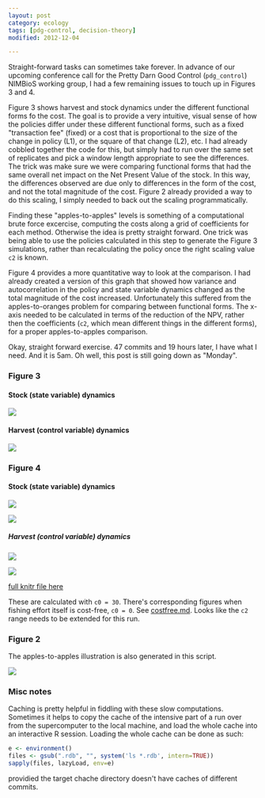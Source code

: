 ```yaml
---
layout: post
category: ecology
tags: [pdg-control, decision-theory]
modified: 2012-12-04

---
```



Straight-forward tasks can sometimes take forever.  In advance of our upcoming conference call for the Pretty Darn Good Control (`pdg_control`) NIMBioS working group, I had a few remaining issues to touch up in Figures 3 and 4.  

Figure 3 shows harvest and stock dynamics under the different functional forms fo the cost.  The goal is to provide a very intuitive, visual sense of how the policies differ under these different functional forms, such as a fixed "transaction fee" (fixed) or a cost that is proportional to the size of the change in policy (L1), or the square of that change (L2), etc.  I had already cobbled together the code for this, but simply had to run over the same set of replicates and pick a window length appropriate to see the differences.  The trick was make sure we were comparing functional forms that had the same overall net impact on the Net Present Value of the stock.  In this way, the differences observed are due only to differences in the form of the cost, and not the total magnitude of the cost.  Figure 2 already provided a way to do this scaling, I simply needed to back out the scaling programmatically.  

Finding these "apples-to-apples" levels is something of a computational brute force excercise, computing the costs along a grid of coefficients for each method.  Otherwise the idea is pretty straight forward.  One trick was being able to use the policies calculated in this step to generate the Figure 3 simulations, rather than recalculating the policy once the right scaling value `c2` is known.  

Figure 4 provides a more quantitative way to look at the comparison.  I had already created a version of this graph that showed how variance and autocorrelation in the policy and state variable dynamics changed as the total magnitude of the cost increased.  Unfortunately this suffered from the apples-to-oranges problem for comparing between functional forms.  The x-axis needed to be calculated in terms of the reduction of the NPV, rather then the coefficients (`c2`, which mean different things in the different forms), for a proper apples-to-apples comparison.  


Okay, straight forward exercise.  47 commits and 19 hours later, I have what I need.  And it is 5am.  Oh well, this post is still going down as "Monday". 


### Figure 3

#### Stock (state variable) dynamics

![](http://carlboettiger.info/assets/figures/2012-12-05-72dc8741fb-p1.png) 

#### Harvest (control variable) dynamics

![](http://carlboettiger.info/assets/figures/2012-12-05-72dc8741fb-Figure3.png) 


### Figure 4

#### Stock (state variable) dynamics

![](http://carlboettiger.info/assets/figures/2012-12-05-72dc8741fb-Figure4S1.png) 

![](http://carlboettiger.info/assets/figures/2012-12-05-72dc8741fb-Figure4S2.png) 

##### Harvest (control variable) dynamics

![](http://carlboettiger.info/assets/figures/2012-12-05-72dc8741fb-Figure41.png) 

![](http://carlboettiger.info/assets/figures/2012-12-05-72dc8741fb-Figure42.png) 



[full knitr file here](https://github.com/cboettig/pdg_control/blob/25e6f1c1a599440be790a7ec047b8b63540255c5/inst/examples/policycosts/writeup.md)

These are calculated with `c0 = 30`.  There's corresponding figures when fishing effort itself is cost-free, `c0 = 0`.  See [costfree.md](https://github.com/cboettig/pdg_control/blob/cccec55a8ac2ef47dea99d45fdb732e5028aec98/inst/examples/policycosts/costfree.md).  Looks like the `c2` range needs to be extended for this run.  

### Figure 2

The apples-to-apples illustration is also generated in this script.  

![](http://carlboettiger.info/assets/figures/2012-12-05-72dc8741fb-apples_plot.png) 




### Misc notes

Caching is pretty helpful in fiddling with these slow computations.  Sometimes it helps to copy the cache of the intensive part of a run over from the supercomputer to the local machine, and load the whole cache into an interactive R session.  Loading the whole cache can be done as such:


```r
e <- environment()
files <- gsub(".rdb", "", system('ls *.rdb', intern=TRUE))
sapply(files, lazyLoad, env=e)
```


providied the target chache directory doesn't have caches of different commits.  



